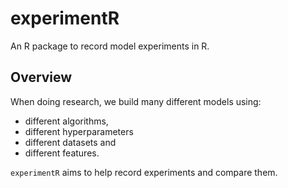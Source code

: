 # experimentR
An R package to record model experiments in R.

## Overview
When doing research, we build many different models using:

- different algorithms,
- different hyperparameters
- different datasets and
- different features.

`experimentR` aims to help record experiments and compare them.

